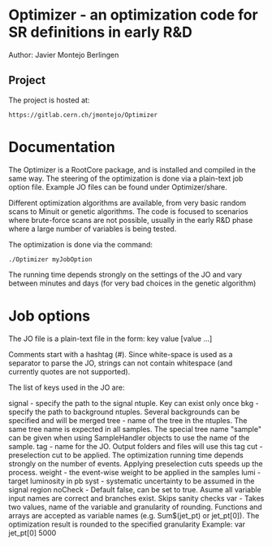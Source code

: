 Optimizer - an optimization code for SR definitions in early R&D
===============================================================

Author: Javier Montejo Berlingen

Project
-------

The project is hosted at:

    https://gitlab.cern.ch/jmontejo/Optimizer

Documentation
=============

The Optimizer is a RootCore package, and is installed and compiled in the same way.
The steering of the optimization is done via a plain-text job option file. Example 
JO files can be found under Optimizer/share. 

Different optimization algorithms are available, from very basic random scans to
Minuit or genetic algorithms. The code is focused to scenarios where brute-force
scans are not possible, usually in the early R&D phase where a large number of 
variables is being tested.

The optimization is done via the command:

    ./Optimizer myJobOption

The running time depends strongly on the settings of the JO and vary between minutes
and days (for very bad choices in the genetic algorithm)

Job options
===========

The JO file is a plain-text file in the form: 
key value [value ...]

Comments start with a hashtag (#). Since white-space is used as a separator to parse
the JO, strings can not contain whitespace (and currently quotes are not supported).

The list of keys used in the JO are:

signal  - specify the path to the signal ntuple. Key can exist only once
bkg     - specify the path to background ntuples. Several backgrounds can be specified 
          and will be merged
tree    - name of the tree in the ntuples. The same tree name is expected in all samples.
          The special tree name "sample" can be given when using SampleHandler objects
          to use the name of the sample.
tag     - name for the JO. Output folders and files will use this tag
cut     - preselection cut to be applied. The optimization running time depends strongly
          on the number of events. Applying preselection cuts speeds up the process.
weight  - the event-wise weight to be applied in the samples
lumi    - target luminosity in pb
syst    - systematic uncertainty to be assumed in the signal region
noCheck - Default false, can be set to true. Asume all variable input names are correct 
          and branches exist. Skips sanity checks
var     - Takes two values, name of the variable and granularity of rounding. Functions
          and arrays are accepted as variable names (e.g. Sum$(jet_pt) or jet_pt[0]).
          The optimization result is rounded to the specified granularity
          Example: var  jet_pt[0]  5000
